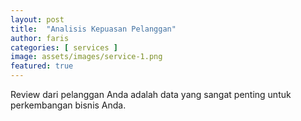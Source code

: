 ```yaml
---
layout: post
title:  "Analisis Kepuasan Pelanggan"
author: faris
categories: [ services ]
image: assets/images/service-1.png
featured: true
---
```

Review dari pelanggan Anda adalah data yang sangat penting untuk perkembangan bisnis Anda.
